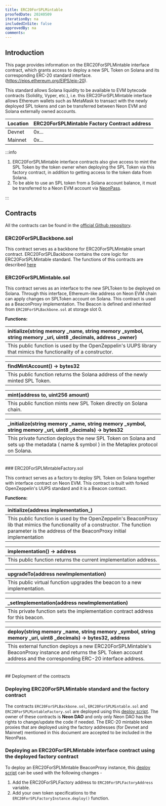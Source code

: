 ```yaml
---
title: ERC20ForSPLMintable
proofedDate: 20240509
iterationBy: na
includedInSite: false
approvedBy: na
comments:
---
```


<div class="erc20forspl-mintable-content">

## Introduction

This page provides information on the ERC20ForSPLMintable interface contract, which grants access to deploy a new SPL Token on Solana and its corresponding ERC-20 standard interface.(https://eips.ethereum.org/EIPS/eip-20).

This standard allows Solana liquidity to be available to EVM bytecode contracts (Solidity, Vyper, etc.), i.e. this ERC20ForSPLMintable interface allows Ethereum wallets such as MetaMask to transact with the newly deployed SPL tokens and can be transferred between Neon EVM and Solana externally owned accounts.

| Location | ERC20ForSPLMintable Factory Contract address |
| :------- | :----------------------------------------------- |
| Devnet   | 0x...                                            |
| Mainnet  | 0x...                                            |

:::info

1. ERC20ForSPLMintable interface contracts also give access to mint the SPL Token by the token owner when deploying the SPL Token via this factory contract, in addition to getting access to the token data from Solana.
2. To be able to use an SPL token from a Solana account balance, it must be transferred to a Neon EVM account via [NeonPass](https://neonpass.live/).

:::
<br/>
## Contracts

All the contracts can be found in the [official Github repository](https://github.com/neonlabsorg/neon-contracts/tree/main/ERC20ForSPL/contracts).

### ERC20ForSPLBackbone.sol

This contract serves as a backbone for ERC20ForSPLMintable smart contract. ERC20ForSPLBackbone contains the core logic for ERC20ForSPLMintable standard. The functions of this contracts are described [here](docs/developing/standards/erc20forspl.md)

### ERC20ForSPLMintable.sol

This contract serves as an interface to the new SPLToken to be deployed on Solana. Through this interface, Ethereum-like address on Neon EVM chain can apply changes on SPLToken account on Solana. This contract is used as a BeaconProxy implementation. The Beacon is defined and inherited from `ERC20ForSPLBackbone.sol` at storage slot 0.

**Functions:**

| initialize(string memory \_name, string memory \_symbol, string memory \_uri, uint8 \_decimals, address \_owner) |
| :--------------------------------------------------------------------------------------------------------------- |
| This public function is used by the OpenZeppelin's UUPS library that mimics the functionality of a constructor.  |

| findMintAccount() -> bytes32                                                   |
| :----------------------------------------------------------------------------- |
| This public function returns the Solana address of the newly minted SPL Token. |

| mint(address to, uint256 amount)                                   |
| :----------------------------------------------------------------- |
| This public function mints new SPL Token directly on Solana chain. |

| \_initialize(string memory \_name, string memory \_symbol, string memory \_uri, uint8 \_decimals) -> bytes32                             |
| :--------------------------------------------------------------------------------------------------------------------------------------- |
| This private function deploys the new SPL Token on Solana and sets up the metadata ( name & symbol ) in the Metaplex protocol on Solana. |

<br/>
### ERC20ForSPLMintableFactory.sol

This contract serves as a factory to deploy SPL Token on Solana together with interface contract on Neon EVM. This contract is built with forked OpenZeppelin's UUPS standard and it is a Beacon contract.

**Functions:**

| initialize(address implementation\_)                                                                                                                                                               |
| :------------------------------------------------------------------------------------------------------------------------------------------------------------------------------------------------- |
| This public function is used by the OpenZeppelin's BeaconProxy lib that mimics the functionality of a constructor. The function parameter is the address of the BeaconProxy initial implementation |

| implementation() -> address                                      |
| :--------------------------------------------------------------- |
| This public function returns the current implementation address. |

| upgradeTo(address newImplementation)                                      |
| :------------------------------------------------------------------------ |
| This public virtual function upgrades the beacon to a new implementation. |

| \_setImplementation(address newImplementation)                                  |
| :------------------------------------------------------------------------------ |
| This private function sets the implementation contract address for this beacon. |

| deploy(string memory \_name, string memory \_symbol, string memory \_uri, uint8 \_decimals) -> bytes32, address                                                           |
| :------------------------------------------------------------------------------------------------------------------------------------------------------------------------ |
| This external function deploys a new ERC20ForSPLMintable's BeaconProxy instance and returns the SPL Token account address and the corresponding ERC-20 interface address. |

<br/>
## Deployment of the contracts

### Deploying ERC20ForSPLMintable standard and the factory contract

The contracts `ERC20ForSPLBackbone.sol`, `ERC20ForSPLMintable.sol` and `ERC20ForSPLMintableFactory.sol` are deployed using this [deploy script](https://github.com/neonlabsorg/neon-contracts/blob/main/ERC20ForSPL/scripts/deployERC20ForSPLMintableFactory.js). The owner of these contracts is **Neon DAO** and only only Neon DAO has the rights to change/update the code if needed. The ERC-20 mintable token proxies that are deployed using the factory addresses (for Devnet and Mainnet) mentioned in this document are accepted to be included in the NeonPass.

### Deploying an ERC20ForSPLMintable interface contract using the deployed factory contract

To deploy an ERC20ForSPLMintable BeaconProxy instance, this [deploy script](https://github.com/neonlabsorg/neon-contracts/blob/main/ERC20ForSPL/scripts/deployERC20ForSPLMintableThruFactory.js) can be used with the following changes -

1. Add the ERC20ForSPLFactory address to `ERC20ForSPLFactoryAddress` variable.
2. Add your own token specifications to the `ERC20ForSPLFactoryInstance.deploy()` function.

</div>